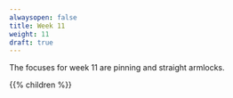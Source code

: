 ```yaml
---
alwaysopen: false
title: Week 11
weight: 11
draft: true
---
```


The focuses for week 11 are pinning and straight armlocks.

{{% children %}}